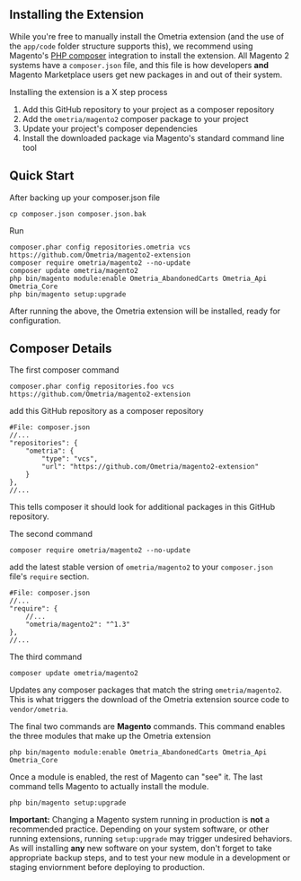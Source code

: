 Installing the Extension
--------------------------------------------------

While you're free to manually install the Ometria extension (and the use of the `app/code` folder structure supports this), we recommend using Magento's [PHP composer](https://getcomposer.org/) integration to install the extension.  All Magento 2 systems have a `composer.json` file, and this file is how developers **and** Magento Marketplace users get new packages in and out of their system.

Installing the extension is a X step process

1. Add this GitHub repository to your project as a composer repository
2. Add the `ometria/magento2` composer package to your project
3. Update your project's composer dependencies
4. Install the downloaded package via Magento's standard command line tool

Quick Start
--------------------------------------------------
After backing up your composer.json file

    cp composer.json composer.json.bak

Run

    composer.phar config repositories.ometria vcs https://github.com/Ometria/magento2-extension
    composer require ometria/magento2 --no-update
    composer update ometria/magento2
    php bin/magento module:enable Ometria_AbandonedCarts Ometria_Api Ometria_Core
    php bin/magento setup:upgrade

After running the above, the Ometria extension will be installed, ready for configuration.

Composer Details
--------------------------------------------------
The first composer command

    composer.phar config repositories.foo vcs https://github.com/Ometria/magento2-extension

add this GitHub repository as a composer repository

    #File: composer.json
    //...
    "repositories": {
        "ometria": {
            "type": "vcs",
            "url": "https://github.com/Ometria/magento2-extension"
        }
    },
    //...

This tells composer it should look for additional packages in this GitHub repository.

The second command

    composer require ometria/magento2 --no-update

add the latest stable version of `ometria/magento2` to your `composer.json` file's `require` section.

    #File: composer.json
    //...
    "require": {
        //...
        "ometria/magento2": "^1.3"
    },
    //...

The third command

    composer update ometria/magento2

Updates any composer packages that match the string `ometria/magento2`.  This is what triggers the download of the Ometria extension source code to `vendor/ometria`.

The final two commands are **Magento** commands.  This command enables the three modules that make up the Ometria extension

    php bin/magento module:enable Ometria_AbandonedCarts Ometria_Api Ometria_Core

Once a module is enabled, the rest of Magento can "see" it. The last command tells Magento to actually install the module.

    php bin/magento setup:upgrade

**Important:** Changing a Magento system running in production is **not** a recommended practice.  Depending on your system software, or other running extensions, running `setup:upgrade` may trigger undesired behaviors.  As will installing **any** new software on your system, don't forget to take appropriate backup steps, and to test your new module in a development or staging enviornment before deploying to production.